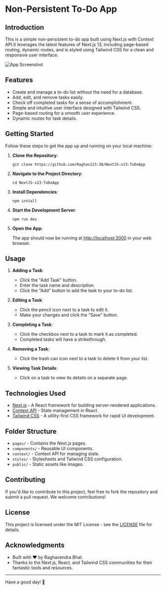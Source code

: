 # Non-Persistent To-Do App

## Introduction

This is a simple non-persistent to-do app built using Next.js with Context API.It leverages the latest features of Next.js 13, including page-based routing, dynamic routes, and is styled using Tailwind CSS for a clean and responsive user interface.

![App Screenshot](![image](https://github.com/Raghav123-30/nextJSV13_to_do_crud_app/assets/59868685/177488be-cb4c-44e4-9ffe-126c86b524ac)
)

## Features

- Create and manage a to-do list without the need for a database.
- Add, edit, and remove tasks easily.
- Check off completed tasks for a sense of accomplishment.
- Simple and intuitive user interface designed with Tailwind CSS.
- Page-based routing for a smooth user experience.
- Dynamic routes for task details.

## Getting Started

Follow these steps to get the app up and running on your local machine:

1. **Clone the Repository**:

   ```
   git clone https://github.com/Raghav123-30/NextJS-v13-ToDoApp
   ```

2. **Navigate to the Project Directory**:

   ```
   cd NextJS-v13-ToDoApp
   ```

3. **Install Dependencies**:

   ```
   npm install
   ```

4. **Start the Development Server**:

   ```
   npm run dev
   ```

5. **Open the App**:

   The app should now be running at [http://localhost:3000](http://localhost:3000) in your web browser.

## Usage

1. **Adding a Task**:

   - Click the "Add Task" button.
   - Enter the task name and description.
   - Click the "Add" button to add the task to your to-do list.

2. **Editing a Task**:

   - Click the pencil icon next to a task to edit it.
   - Make your changes and click the "Save" button.

3. **Completing a Task**:

   - Click the checkbox next to a task to mark it as completed.
   - Completed tasks will have a strikethrough.

4. **Removing a Task**:

   - Click the trash can icon next to a task to delete it from your list.

5. **Viewing Task Details**:

   - Click on a task to view its details on a separate page.

## Technologies Used

- [Next.js](https://nextjs.org/) - A React framework for building server-rendered applications.
- [Context API](https://reactjs.org/docs/context.html) - State management in React.
- [Tailwind CSS](https://tailwindcss.com/) - A utility-first CSS framework for rapid UI development.

## Folder Structure

- `pages/` - Contains the Next.js pages.
- `components/` - Reusable UI components.
- `context/` - Context API for managing state.
- `styles/` - Stylesheets and Tailwind CSS configuration.
- `public/` - Static assets like images.

## Contributing

If you'd like to contribute to this project, feel free to fork the repository and submit a pull request. We welcome contributions!

## License

This project is licensed under the MIT License - see the [LICENSE](LICENSE) file for details.

## Acknowledgments

- Built with ❤️ by Raghavendra Bhat.
- Thanks to the Next.js, React, and Tailwind CSS communities for their fantastic tools and resources.

---

Have a good day! 🚀
